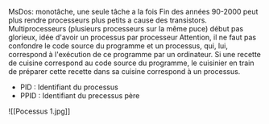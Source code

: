 MsDos: monotâche, une seule tâche a la fois
Fin des années 90-2000 peut plus rendre processeurs plus petits a cause des transistors. Multiprocesseurs (plusieurs processeurs sur la même puce) début pas glorieux, idée d'avoir un processus par processeur
Attention, il ne faut pas confondre le code source
du programme et un processus, qui, lui,
correspond à l'exécution de ce programme par un
ordinateur. Si une recette de cuisine correspond au code
source du programme, le cuisinier en train de
préparer cette recette dans sa cuisine correspond
à un processus.
- PID : Identifiant du processus
- PPID : Identifiant du precessus père

![[Pocessus 1.jpg]]

